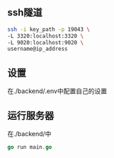 
## ssh隧道
```bash
ssh -i key_path -p 19043 \
-L 3320:localhost:3320 \
-L 9020:localhost:9020 \
username@ip_address
```

## 设置
在./backend/.env中配置自己的设置

## 运行服务器
在./backend/中
```go
go run main.go
```
